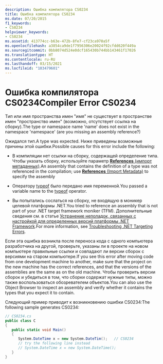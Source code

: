 ```yaml
---
description: Ошибка компилятора CS0234
title: Ошибка компилятора CS0234
ms.date: 07/20/2015
f1_keywords:
- CS0234
helpviewer_keywords:
- CS0234
ms.assetid: 413774cc-b63e-472b-8fe7-cf23ca970a5f
ms.openlocfilehash: a3854ca9de1f7956306e20024f92cfdd620f449a
ms.sourcegitcommit: 0bb8074d524e0dcf165430b744bb143461f17026
ms.translationtype: HT
ms.contentlocale: ru-RU
ms.lasthandoff: 03/15/2021
ms.locfileid: "103479601"
---
```

# <a name="compiler-error-cs0234"></a><span data-ttu-id="87149-103">Ошибка компилятора CS0234</span><span class="sxs-lookup"><span data-stu-id="87149-103">Compiler Error CS0234</span></span>

<span data-ttu-id="87149-104">Тип или имя пространства имен "имя" не существует в пространстве имен "пространство имен" (возможно, отсутствует ссылка на сборку).</span><span class="sxs-lookup"><span data-stu-id="87149-104">The type or namespace name 'name' does not exist in the namespace 'namespace' (are you missing an assembly reference?)</span></span>  
  
 <span data-ttu-id="87149-105">Ожидался тип.</span><span class="sxs-lookup"><span data-stu-id="87149-105">A type was expected.</span></span> <span data-ttu-id="87149-106">Ниже приведены возможные причины этой ошибки.</span><span class="sxs-lookup"><span data-stu-id="87149-106">Possible causes for this error include the following:</span></span>  
  
- <span data-ttu-id="87149-107">В компиляции нет ссылки на сборку, содержащей определение типа. Чтобы указать сборку, используйте параметр [**References** (импорт метаданных)](../compiler-options/inputs.md#references).</span><span class="sxs-lookup"><span data-stu-id="87149-107">An assembly that contains the definition of a type was not referenced in the compilation; use [**References** (Import Metadata)](../compiler-options/inputs.md#references) to specify the assembly</span></span>  
  
- <span data-ttu-id="87149-108">Оператору [typeof](../operators/type-testing-and-cast.md#typeof-operator) было передано имя переменной.</span><span class="sxs-lookup"><span data-stu-id="87149-108">You passed a variable name to the [typeof](../operators/type-testing-and-cast.md#typeof-operator) operator.</span></span>  
  
- <span data-ttu-id="87149-109">Вы попытались сослаться на сборку, не входящую в моникер целевой платформы .NET.</span><span class="sxs-lookup"><span data-stu-id="87149-109">You tried to reference an assembly that is not part of your .NET target framework moniker (TFM).</span></span> <span data-ttu-id="87149-110">Дополнительные сведения см. в статье [Устранение неполадок, связанных с настройкой для определенных версий платформы .NET Framework](/visualstudio/msbuild/troubleshooting-dotnet-framework-targeting-errors).</span><span class="sxs-lookup"><span data-stu-id="87149-110">For more information, see [Troubleshooting .NET Targeting Errors](/visualstudio/msbuild/troubleshooting-dotnet-framework-targeting-errors).</span></span>  
  
 <span data-ttu-id="87149-111">Если эта ошибка возникла после переноса кода с одного компьютера разработчика на другой, проверьте, указаны ли в проекте на новом компьютере правильные ссылки и совпадают ли версии сборок с версиями на старом компьютере.</span><span class="sxs-lookup"><span data-stu-id="87149-111">If you see this error after moving code from one development machine to another, make sure that the project on the new machine has the correct references, and that the versions of the assemblies are the same as on the old machine.</span></span> <span data-ttu-id="87149-112">Чтобы проверить версии сборок и убедиться в том, что сборки содержат нужные типы, можно также воспользоваться обозревателем объектов.</span><span class="sxs-lookup"><span data-stu-id="87149-112">You can also use the Object Browser to inspect an assembly and verify whether it contains the types that you expect it to contain.</span></span>  
  
 <span data-ttu-id="87149-113">Следующий пример приводит к возникновению ошибки CS0234:</span><span class="sxs-lookup"><span data-stu-id="87149-113">The following sample generates CS0234:</span></span>  
  
```csharp  
// CS0234.cs  
public class C  
{  
   public static void Main()  
   {  
      System.DateTime x = new System.DateTim();   // CS0234  
      // try the following line instead  
      // System.DateTime x = new System.DateTime();  
   }  
}  
```

